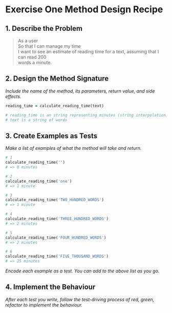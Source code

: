 # Exercise One Method Design Recipe

## 1. Describe the Problem

> As a user    
> So that I can manage my time     
> I want to see an estimate of reading time for a text, assuming that I can read 200      
> words a minute.


## 2. Design the Method Signature

_Include the name of the method, its parameters, return value, and side effects._

```ruby
reading_time = calculate_reading_time(text)

# reading_time is an string representing minutes (string interpolation)
# text is a string of words
```

## 3. Create Examples as Tests

_Make a list of examples of what the method will take and return._

```ruby
# 1 
calculate_reading_time('')
# => 0 minutes

# 2 
calculate_reading_time('one')
# => 1 minute

# 3 
calculate_reading_time('TWO_HUNDRED_WORDS')
# => 1 minute

# 4
calculate_reading_time('THREE_HUNDRED_WORDS')
# => 2 minutes

# 5
calculate_reading_time('FOUR_HUNDRED_WORDS')
# => 2 minutes

# 6
calculate_reading_time('FIVE_THOUSAND_WORDS')
# => 25 minutes

```

_Encode each example as a test. You can add to the above list as you go._

## 4. Implement the Behaviour

_After each test you write, follow the test-driving process of red, green, refactor to implement the behaviour._
